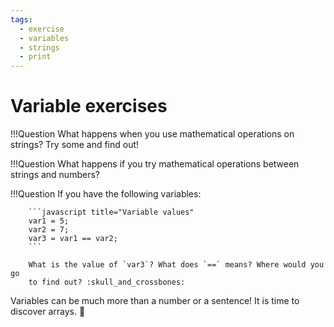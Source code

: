 ```yaml
---
tags:
  - exercise
  - variables
  - strings
  - print
---
```

# Variable exercises

!!!Question
        What happens when you use mathematical operations on strings? Try some
        and find out!

!!!Question
        What happens if you try mathematical operations between
        strings and numbers?

!!!Question
        If you have the following variables:

        ```javascript title="Variable values"
        var1 = 5;
        var2 = 7;
        var3 = var1 == var2;
        ```

        What is the value of `var3`? What does `==` means? Where would you go
        to find out? :skull_and_crossbones:

Variables can be much more than a number or a sentence! It is time to
discover arrays. :mag_right:
